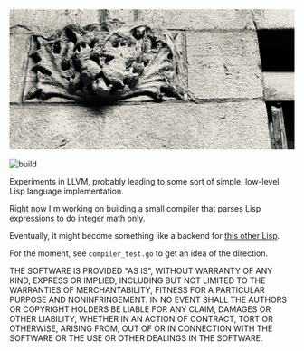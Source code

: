 
<img src="/lll.jpg" width="800">

![build](https://github.com/eigenhombre/lll/actions/workflows/build.yml/badge.svg)

Experiments in LLVM, probably leading to some sort of simple,
low-level Lisp language implementation.

Right now I'm working on building a small compiler that parses
Lisp expressions to do integer math only.

Eventually, it might become something like a backend for [this other
Lisp](https://github.com/eigenhombre/l1/).

For the moment, see `compiler_test.go` to get an idea of the direction.

THE SOFTWARE IS PROVIDED "AS IS", WITHOUT WARRANTY OF ANY KIND, EXPRESS OR
IMPLIED, INCLUDING BUT NOT LIMITED TO THE WARRANTIES OF MERCHANTABILITY,
FITNESS FOR A PARTICULAR PURPOSE AND NONINFRINGEMENT. IN NO EVENT SHALL THE
AUTHORS OR COPYRIGHT HOLDERS BE LIABLE FOR ANY CLAIM, DAMAGES OR OTHER
LIABILITY, WHETHER IN AN ACTION OF CONTRACT, TORT OR OTHERWISE, ARISING FROM,
OUT OF OR IN CONNECTION WITH THE SOFTWARE OR THE USE OR OTHER DEALINGS IN THE
SOFTWARE.
